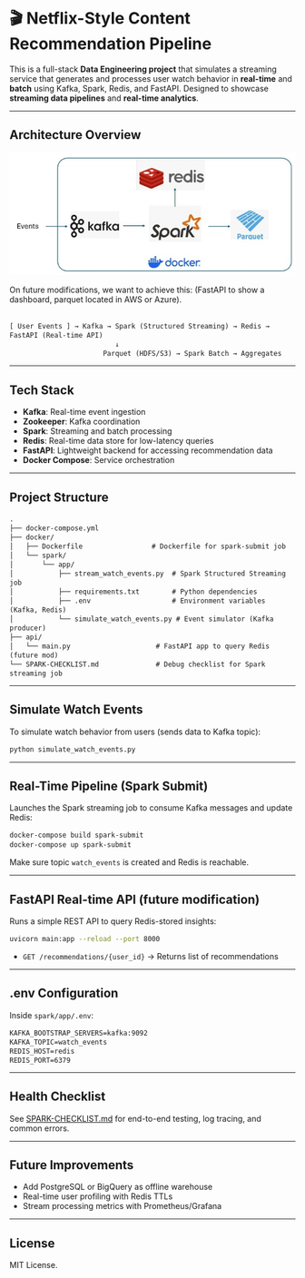 # 🎬 Netflix-Style Content Recommendation Pipeline

This is a full-stack **Data Engineering project** that simulates a streaming service that generates and processes user watch behavior in **real-time** and **batch** using Kafka, Spark, Redis, and FastAPI. Designed to showcase **streaming data pipelines** and **real-time analytics**.

---

## Architecture Overview

![alt text for screen readers](/kafka_arch.jpg "Streaming architecture")

On future modifications, we want to achieve this: (FastAPI to show a dashboard, 
parquet located in AWS or Azure).


```

[ User Events ] → Kafka → Spark (Structured Streaming) → Redis → FastAPI (Real-time API)
                          ↓
                       Parquet (HDFS/S3) → Spark Batch → Aggregates
```

---

## Tech Stack

- **Kafka**: Real-time event ingestion
- **Zookeeper**: Kafka coordination
- **Spark**: Streaming and batch processing
- **Redis**: Real-time data store for low-latency queries
- **FastAPI**: Lightweight backend for accessing recommendation data
- **Docker Compose**: Service orchestration

---

## Project Structure

```
.
├── docker-compose.yml
├── docker/
│   ├── Dockerfile                 # Dockerfile for spark-submit job
│   └── spark/
│       └── app/
│           ├── stream_watch_events.py  # Spark Structured Streaming job
│           ├── requirements.txt        # Python dependencies
│           ├── .env                    # Environment variables (Kafka, Redis)
│           └── simulate_watch_events.py # Event simulator (Kafka producer)
├── api/
│   └── main.py                     # FastAPI app to query Redis (future mod)
└── SPARK-CHECKLIST.md              # Debug checklist for Spark streaming job
```


---

## Simulate Watch Events

To simulate watch behavior from users (sends data to Kafka topic):

```bash
python simulate_watch_events.py
```

---

## Real-Time Pipeline (Spark Submit)

Launches the Spark streaming job to consume Kafka messages and update Redis:

```bash
docker-compose build spark-submit
docker-compose up spark-submit
```

Make sure topic `watch_events` is created and Redis is reachable.

---

## FastAPI Real-time API (future modification)

Runs a simple REST API to query Redis-stored insights:

```bash
uvicorn main:app --reload --port 8000
```

- `GET /recommendations/{user_id}` → Returns list of recommendations

---

## .env Configuration

Inside `spark/app/.env`:

```env
KAFKA_BOOTSTRAP_SERVERS=kafka:9092
KAFKA_TOPIC=watch_events
REDIS_HOST=redis
REDIS_PORT=6379
```

---

## Health Checklist

See [SPARK-CHECKLIST.md](SPARK-CHECKLIST.md) for end-to-end testing, log tracing, and common errors.

---


## Future Improvements

- Add PostgreSQL or BigQuery as offline warehouse
- Real-time user profiling with Redis TTLs
- Stream processing metrics with Prometheus/Grafana

---

## License

MIT License.